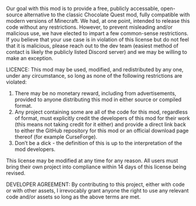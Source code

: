 Our goal with this mod is to provide a free, publicly accessable, open-source alternative to the classic Chocolate Quest mod, fully compatible with modern versions of Minecraft.
We had, at one point, intended to release this code without any restrictions. However, to prevent misleading and/or malicious use, we have elected to impart a few common-sense restrictions. If you believe that your use case is in violation of this license but do not feel that it is malicious, please reach out to the dev team (easiest method of contact is likely the publicly listed Discord server) and we may be willing to make an exception.

LICENCE:
This mod may be used, modified, and redistributed by any one, under any circumstance, so long as none of the following restrictions are violated:
1) There may be no monetary reward, including from advertisements, provided to anyone distributing this mod in either source or compiled format.
2) Any project containing some are all of the code for this mod, regardless of format, must explicitly credit the developers of this mod for their work (this means not taking credit for it either) and provide a direct link back to either the GitHub repository for this mod or an official download page thereof (for example CurseForge).
3) Don’t be a dick - the definition of this is up to the interpretation of the mod developers.

This license may be modified at any time for any reason. All users must bring their own project into compliance within 14 days of this license being revised.

DEVELOPER AGREEMENT:
By contributing to this project, either with code or with other assets, I irrevocably grant anyone the right to use any relevant code and/or assets so long as the above terms are met.